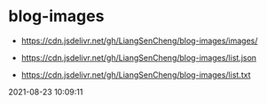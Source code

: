# blog-images 

* https://cdn.jsdelivr.net/gh/LiangSenCheng/blog-images/images/ 

* https://cdn.jsdelivr.net/gh/LiangSenCheng/blog-images/list.json 

* https://cdn.jsdelivr.net/gh/LiangSenCheng/blog-images/list.txt 

2021-08-23 10:09:11